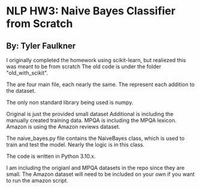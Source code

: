 # NLP HW3: Naive Bayes Classifier from Scratch
## By: Tyler Faulkner

I originally completed the homework using scikit-learn, but realiezed this was meant to be from scratch
The old code is under the folder "old_with_scikit".

The are four main file, each nearly the same. The represent each addition to the dataset.

The only non standard library being used is numpy.

Original is just the provided small dataset
Additional is including the manually created training data.
MPQA is including the MPQA lexicon.
Amazon is using the Amazon reviews dataset.

The naive_bayes.py file contains the NaiveBayes class, which is used to train and test the model. Nearly the logic is in this class.

The code is written in Python 3.10.x.

I am including the origianl and MPQA datasets in the repo since they are small. The Amazon dataset will need to be included on your own if you want to run the amazon script.
